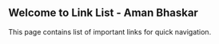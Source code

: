 ## Welcome to Link List - Aman Bhaskar

This page contains list of important links for quick navigation.
